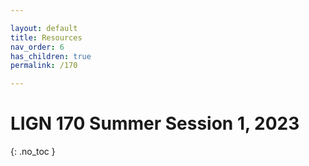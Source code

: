 ```yaml
---

layout: default
title: Resources
nav_order: 6
has_children: true
permalink: /170

---
```


# LIGN 170 Summer Session 1, 2023
{: .no_toc }
